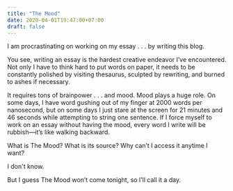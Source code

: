 ```yaml
---
title: "The Mood"
date: 2020-04-01T19:47:00+07:00
draft: false
---
```


I am procrastinating on working on my essay . . . by writing this blog.

You see, writing an essay is the hardest creative endeavor I’ve encountered. Not only I have to think hard to put words on paper, it needs to be constantly polished by visiting thesaurus, sculpted by rewriting, and burned to ashes if necessary.

It requires tons of brainpower . . . and mood. Mood plays a huge role. On some days, I have word gushing out of my finger at 2000 words per nanosecond, but on some days I just stare at the screen for 21 minutes and 46 seconds while attempting to string one sentence. If I force myself to work on an essay without having the mood, every word I write will be rubbish—it’s like walking backward.

What is The Mood? What is its source? Why can’t I access it anytime I want?

I don't know.

But I guess The Mood won’t come tonight, so I’ll call it a day. 